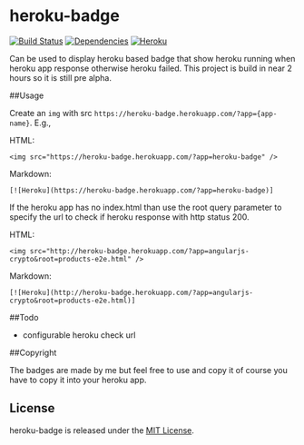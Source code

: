 heroku-badge
==================
[![Build Status](https://travis-ci.org/pussinboots/heroku-badge.svg?branch=master)](https://travis-ci.org/pussinboots/heroku-badge)
[![Dependencies](https://david-dm.org/pussinboots/heroku-badge.png)](https://david-dm.org/pussinboots/heroku-badge)
[![Heroku](http://heroku-deployment-badges.herokuapp.com/?app=heroku-deployment-badges)](http://heroku-deployment-badges.herokuapp.com/projects.html)

Can be used to display heroku based badge that show heroku running when heroku app response otherwise heroku failed.
This project is build in near 2 hours so it is still pre alpha.

##Usage

Create an `img` with src `https://heroku-badge.herokuapp.com/?app={app-name}`. E.g.,

HTML:

    <img src="https://heroku-badge.herokuapp.com/?app=heroku-badge" />

Markdown:

    [![Heroku](https://heroku-badge.herokuapp.com/?app=heroku-badge)]


If the heroku app has no index.html than use the root query parameter to specify the url to check if heroku response with http status 200.

HTML:

    <img src="http://heroku-badge.herokuapp.com/?app=angularjs-crypto&root=products-e2e.html" />

Markdown:

    [![Heroku](http://heroku-badge.herokuapp.com/?app=angularjs-crypto&root=products-e2e.html)]

##Todo

* configurable heroku check url

##Copyright

The badges are made by me but feel free to use and copy it of course you have to copy it into your heroku app.

License
--------------

heroku-badge is released under the [MIT License](http://opensource.org/licenses/MIT).
